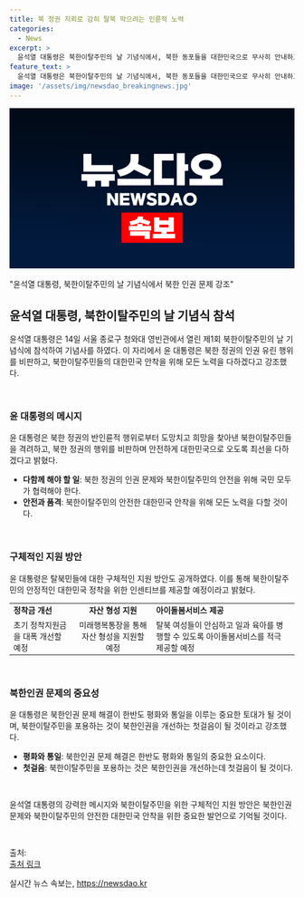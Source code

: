 ```yaml
---
title: 북 정권 지뢰로 감히 탈북 막으려는 인륜적 노력
categories:
  - News
excerpt: >
  윤석열 대통령은 북한이탈주민의 날 기념식에서, 북한 동포들을 대한민국으로 무사히 안내하고 지원할 것을 다짐했다. 북한 정권의 인권유린을 비판하며 북한이탈주민에 대한 구체적인 지원책을 발표하였고, 북한이탈주민에 대한 정착과 교육 지원, 고용 확대 등의 정책을 약속하였다. 또한 북한을 탈출한 동포들을 돌려보내지 않을 것이라고 밝히면서 강한 의지를 피력했다. 이에 참석자들은 박수와 환호로 응답하며, 일부 참석자들은 눈물을 보였다.
feature_text: >
  윤석열 대통령은 북한이탈주민의 날 기념식에서, 북한 동포들을 대한민국으로 무사히 안내하고 지원할 것을 다짐했다. 북한 정권의 인권유린을 비판하며 북한이탈주민에 대한 구체적인 지원책을 발표하였고, 북한이탈주민에 대한 정착과 교육 지원, 고용 확대 등의 정책을 약속하였다. 또한 북한을 탈출한 동포들을 돌려보내지 않을 것이라고 밝히면서 강한 의지를 피력했다. 이에 참석자들은 박수와 환호로 응답하며, 일부 참석자들은 눈물을 보였다.
image: '/assets/img/newsdao_breakingnews.jpg'
---
```


<p><img src="/assets/img/newsdao_breakingnews.jpg" alt="koreaapp 속보" /></p>

<p>"윤석열 대통령, 북한이탈주민의 날 기념식에서 북한 인권 문제 강조"</p>

<h2 data-ke-size="size26">윤석열 대통령, 북한이탈주민의 날 기념식 참석</h2>

<p>윤석열 대통령은 14일 서울 종로구 청와대 영빈관에서 열린 제1회 북한이탈주민의 날 기념식에 참석하여 기념사를 하였다. 이 자리에서 윤 대통령은 북한 정권의 인권 유린 행위를 비판하고, 북한이탈주민들의 대한민국 안착을 위해 모든 노력을 다하겠다고 강조했다.</p>

<p data-ke-size="size16">&nbsp;</p>

<h3>윤 대통령의 메시지</h3>

<p>윤 대통령은 북한 정권의 반인륜적 행위로부터 도망치고 희망을 찾아낸 북한이탈주민들을 격려하고, 북한 정권의 행위를 비판하며 안전하게 대한민국으로 오도록 최선을 다하겠다고 밝혔다.</p>

<ul>
    <li><b>다함께 해야 할 일</b>: 북한 정권의 인권 문제와 북한이탈주민의 안전을 위해 국민 모두가 협력해야 한다.</li>
    <li><b>안전과 품격</b>: 북한이탈주민의 안전한 대한민국 안착을 위해 모든 노력을 다할 것이다.</li>
</ul>

<p data-ke-size="size16">&nbsp;</p>

<h3>구체적인 지원 방안</h3>

<p>윤 대통령은 탈북민들에 대한 구체적인 지원 방안도 공개하였다. 이를 통해 북한이탈주민의 안정적인 대한민국 정착을 위한 인센티브를 제공할 예정이라고 밝혔다.</p>

<table>
    <tr>
        <td><b>정착금 개선</b></td>
        <td style="text-align: center; height: 17px;"><b>자산 형성 지원</b></td>
        <td><b>아이돌봄서비스 제공</b></td>
    </tr>
    <tr>
        <td>초기 정착지원금을 대폭 개선할 예정</td>
        <td style="text-align: center; height: 17px;">미래행복통장을 통해 자산 형성을 지원할 예정</td>
        <td>탈북 여성들이 안심하고 일과 육아를 병행할 수 있도록 아이돌봄서비스를 적극 제공할 예정</td>
    </tr>
</table>

<p data-ke-size="size16">&nbsp;</p>

<h3>북한인권 문제의 중요성</h3>

<p>윤 대통령은 북한인권 문제 해결이 한반도 평화와 통일을 이루는 중요한 토대가 될 것이며, 북한이탈주민을 포용하는 것이 북한인권을 개선하는 첫걸음이 될 것이라고 강조했다.</p>

<ul>
    <li><b>평화와 통일</b>: 북한인권 문제 해결은 한반도 평화와 통일의 중요한 요소이다.</li>
    <li><b>첫걸음</b>: 북한이탈주민을 포용하는 것은 북한인권을 개선하는데 첫걸음이 될 것이다.</li>
</ul>

<p data-ke-size="size16">&nbsp;</p>

<p>윤석열 대통령의 강력한 메시지와 북한이탈주민을 위한 구체적인 지원 방안은 북한인권 문제와 북한이탈주민의 안전한 대한민국 안착을 위한 중요한 발언으로 기억될 것이다.</p>

<p data-ke-size="size16">&nbsp;</p>

<p>출처:
<br>
<a href="https://www.bigkinds.or.kr/" target="_blank">출처 링크</a></p>
실시간 뉴스 속보는, <a href="https://newsdao.kr" rel="dofollow">https://newsdao.kr</a>


